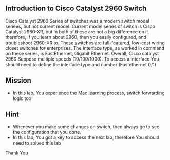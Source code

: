 ## Introduction to Cisco Catalyst 2960 Switch 

Cisco Catalyst 2960 Series of switches was a modern switch model seriees, but not current model. Current model series of switch is Cisco Catalyst 2960-XR, but In both of these are not a big difference on it. therefore, If you learn about 2960, then you easily configured, and troubleshoot 2960-XR to.
These switches are full-featured, low-cost wiring closet switches for enterprises. The Interface type, as worked in command on these series, is FastEthernet, Gigabit Ethernet. Overall, Cisco catalyst 2960 Suppose multiple speeds (10/100/1000).  To access a interface You should need to define the interface type and number (Fastethernet 0/1)

## Mission
 - In this lab, You experience the Mac learning process, switch forwarding logic too 

## Hint 
 - Whenever you make some changes on switch, then always go to see the configuration that you done.
 - In this lab, You got a key to access the next lab, therefore You should need to solved this lab


Thank You
